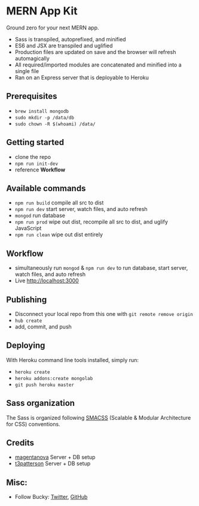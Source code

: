 # MERN App Kit

Ground zero for your next MERN app.

  - Sass is transpiled, autoprefixed, and minified
  - ES6 and JSX are transpiled and uglified
  - Production files are updated on save and the browser will refresh automagically
  - All required/imported modules are concatenated and minified into a single file
  - Ran on an Express server that is deployable to Heroku

## Prerequisites

  - `brew install mongodb`
  - `sudo mkdir -p /data/db`
  - `sudo chown -R $(whoami) /data/`

## Getting started

  - clone the repo
  - `npm run init-dev`
  - reference **Workflow**

## Available commands

  - `npm run build` compile all src to dist
  - `npm run dev` start server, watch files, and auto refresh
  - `mongod` run database
  - `npm run prod` wipe out dist, recompile all src to dist, and uglify JavaScript
  - `npm run clean` wipe out dist entirely

## Workflow

  - simultaneously run `mongod` & `npm run dev` to run database, start server, watch files, and auto refresh
  - Live [http://localhost:3000](http://localhost:3000)

## Publishing

  - Disconnect your local repo from this one with `git remote remove origin`
  - `hub create`
  - add, commit, and push

## Deploying

With Heroku command line tools installed, simply run:

  - `heroku create`
  - `heroku addons:create mongolab`
  - `git push heroku master`

## Sass organization

  The Sass is organized following [SMACSS](https://smacss.com) (Scalable & Modular Architecture for CSS) conventions.

## Credits

  - [magentanova](https://github.com/magentanova) Server + DB setup
  - [t3patterson](http://github.com/t3patterson) Server + DB setup

## Misc:

  - Follow Bucky: [Twitter](https://twitter.com/BuckyMaler), [GitHub](https://github.com/BuckyMaler)
